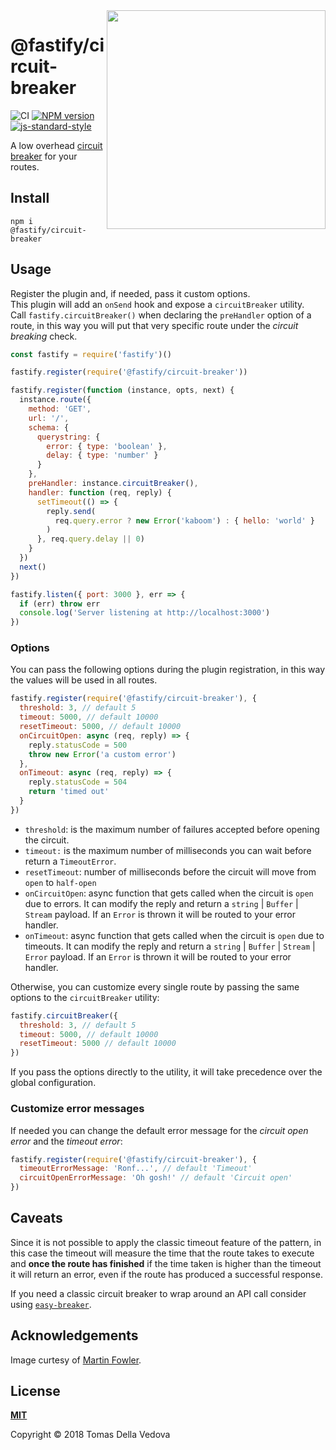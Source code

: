<img align="right" width="350" height="auto" src="https://martinfowler.com/bliki/images/circuitBreaker/state.png">

# @fastify/circuit-breaker

![CI](https://github.com/fastify/fastify-circuit-breaker/workflows/CI/badge.svg)
[![NPM version](https://img.shields.io/npm/v/@fastify/circuit-breaker.svg?style=flat)](https://www.npmjs.com/package/@fastify/circuit-breaker)
[![js-standard-style](https://img.shields.io/badge/code%20style-standard-brightgreen.svg?style=flat)](https://standardjs.com/)

A low overhead [circuit breaker](https://martinfowler.com/bliki/CircuitBreaker.html) for your routes.

## Install
```
npm i @fastify/circuit-breaker
```

## Usage
Register the plugin and, if needed, pass it custom options.<br>
This plugin will add an `onSend` hook and expose a `circuitBreaker` utility.<br>
Call `fastify.circuitBreaker()` when declaring the `preHandler` option of a route, in this way you will put that very specific route under the *circuit breaking* check.
```js
const fastify = require('fastify')()

fastify.register(require('@fastify/circuit-breaker'))

fastify.register(function (instance, opts, next) {
  instance.route({
    method: 'GET',
    url: '/',
    schema: {
      querystring: {
        error: { type: 'boolean' },
        delay: { type: 'number' }
      }
    },
    preHandler: instance.circuitBreaker(),
    handler: function (req, reply) {
      setTimeout(() => {
        reply.send(
          req.query.error ? new Error('kaboom') : { hello: 'world' }
        )
      }, req.query.delay || 0)
    }
  })
  next()
})

fastify.listen({ port: 3000 }, err => {
  if (err) throw err
  console.log('Server listening at http://localhost:3000')
})
```

### Options
You can pass the following options during the plugin registration, in this way the values will be used in all routes.
```js
fastify.register(require('@fastify/circuit-breaker'), {
  threshold: 3, // default 5
  timeout: 5000, // default 10000
  resetTimeout: 5000, // default 10000
  onCircuitOpen: async (req, reply) => {
    reply.statusCode = 500
    throw new Error('a custom error')
  },
  onTimeout: async (req, reply) => {
    reply.statusCode = 504
    return 'timed out'
  }
})
```
- `threshold`: is the maximum number of failures accepted before opening the circuit.
- `timeout:` is the maximum number of milliseconds you can wait before return a `TimeoutError`.
- `resetTimeout`: number of milliseconds before the circuit will move from `open` to `half-open`
- `onCircuitOpen`: async function that gets called when the circuit is `open` due to errors. It can modify the reply and return a `string` | `Buffer` | `Stream` payload.  If an `Error` is thrown it will be routed to your error handler.
- `onTimeout`: async function that gets called when the circuit is `open` due to timeouts.  It can modify the reply and return a `string` | `Buffer` | `Stream` | `Error` payload.  If an `Error` is thrown it will be routed to your error handler.

Otherwise, you can customize every single route by passing the same options to the `circuitBreaker` utility:
```js
fastify.circuitBreaker({
  threshold: 3, // default 5
  timeout: 5000, // default 10000
  resetTimeout: 5000 // default 10000
})
```
If you pass the options directly to the utility, it will take precedence over the global configuration.

### Customize error messages
If needed you can change the default error message for the *circuit open error* and the *timeout error*:
```js
fastify.register(require('@fastify/circuit-breaker'), {
  timeoutErrorMessage: 'Ronf...', // default 'Timeout'
  circuitOpenErrorMessage: 'Oh gosh!' // default 'Circuit open'
})
```

## Caveats
Since it is not possible to apply the classic timeout feature of the pattern, in this case the timeout will measure the time that the route takes to execute and **once the route has finished** if the time taken is higher than the timeout it will return an error, even if the route has produced a successful response.

If you need a classic circuit breaker to wrap around an API call consider using [`easy-breaker`](https://github.com/delvedor/easy-breaker).

## Acknowledgements
Image curtesy of [Martin Fowler](https://martinfowler.com/bliki/CircuitBreaker.html).

<a name="license"></a>
## License
**[MIT](https://github.com/fastify/fastify-circuit-breaker/blob/master/LICENSE)**<br>

Copyright © 2018 Tomas Della Vedova
